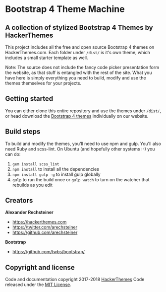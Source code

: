 # Bootstrap 4 Theme Machine

## A collection of stylized Bootstrap 4 Themes by HackerThemes

This project includes all the free and open source Bootstrap 4 themes on HackerThemes.com. Each folder under `/dist/` is it's own theme, which includes a small starter template as well.

Note: The source does not include the fancy code picker presentation form the website, as that stuff is entangled with the rest of the site. What you have here is simply everything you need to build, modify and use the themes themselves for your projects.

## Getting started

You can either clone this entire repository and use the themes under `/dist/`, or head download the [Bootstrap 4 themes](https://hackerthemes.com) individually on our website.

## Build steps

To build and modify the themes, you'll need to use npm and gulp. You'll also need Ruby and scss-lint. On Ubuntu (and hopefully other systems :-) you can do:

1. `gem install scss_lint`
1. `npm install` to install all the dependencies
1. `npm install gulp -g` to install gulp globally
1. `gulp` to run the build once or `gulp watch` to turn on the watcher that rebuilds as you edit

## Creators

**Alexander Rechsteiner**

- <https://hackerthemes.com>
- <https://twitter.com/arechsteiner>
- <https://github.com/arechsteiner>

**Bootstrap**

- <https://github.com/twbs/bootstrap/>

## Copyright and license

Code and documentation copyright 2017-2018 [HackerThemes](https://hacekrthemes.com) Code released under the [MIT License](https://opensource.org/licenses/MIT).
